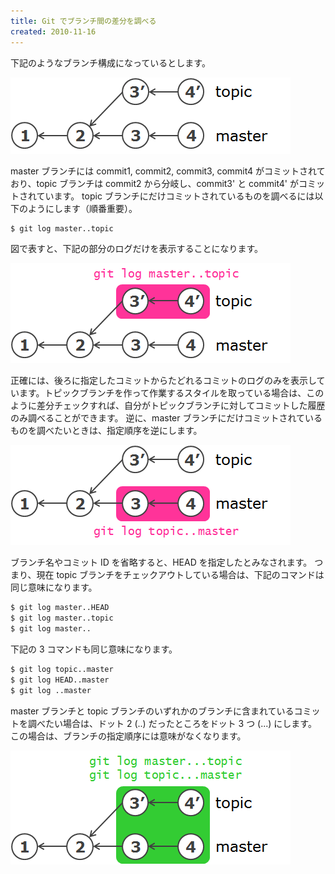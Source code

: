 ```yaml
---
title: Git でブランチ間の差分を調べる
created: 2010-11-16
---
```


下記のようなブランチ構成になっているとします。

![git-log-diff-between-branches1.png](git-log-diff-between-branches1.png)

master ブランチには commit1, commit2, commit3, commit4 がコミットされており、topic ブランチは commit2 から分岐し、commit3' と commit4' がコミットされています。
topic ブランチにだけコミットされているものを調べるには以下のようにします（順番重要）。

```bash
$ git log master..topic
```

図で表すと、下記の部分のログだけを表示することになります。

![git-log-diff-between-branches2.png](git-log-diff-between-branches2.png)

正確には、後ろに指定したコミットからたどれるコミットのログのみを表示しています。トピックブランチを作って作業するスタイルを取っている場合は、このように差分チェックすれば、自分がトピックブランチに対してコミットした履歴のみ調べることができます。
逆に、master ブランチにだけコミットされているものを調べたいときは、指定順序を逆にします。

![git-log-diff-between-branches3.png](git-log-diff-between-branches3.png)

ブランチ名やコミット ID を省略すると、HEAD を指定したとみなされます。
つまり、現在 topic ブランチをチェックアウトしている場合は、下記のコマンドは同じ意味になります。

```bash
$ git log master..HEAD
$ git log master..topic
$ git log master..
```

下記の 3 コマンドも同じ意味になります。

```bash
$ git log topic..master
$ git log HEAD..master
$ git log ..master
```

master ブランチと topic ブランチのいずれかのブランチに含まれているコミットを調べたい場合は、ドット 2 (..) だったところをドット 3 つ (...) にします。
この場合は、ブランチの指定順序には意味がなくなります。

![git-log-diff-between-branches4.png](git-log-diff-between-branches4.png)

